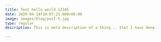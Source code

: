 ```yaml
---
title: Test hello world 12345
date: 2020-04-18T10:07:21.000+06:00
image: images/blog/post-5.jpg
type: regular
description: This is meta description of a thing... that I have done.

---
```

